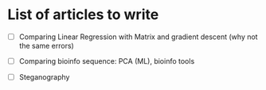 # List of articles to write


- [ ] Comparing Linear Regression with Matrix and gradient descent (why not the same errors)
- [ ] Comparing bioinfo sequence: PCA (ML), bioinfo tools
- [ ] Steganography

